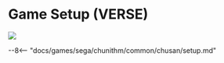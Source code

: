 # Game Setup (VERSE)
<img class="header-logo" src="/img/sega/chunithm/verse/logo.png">

--8<-- "docs/games/sega/chunithm/common/chusan/setup.md"
